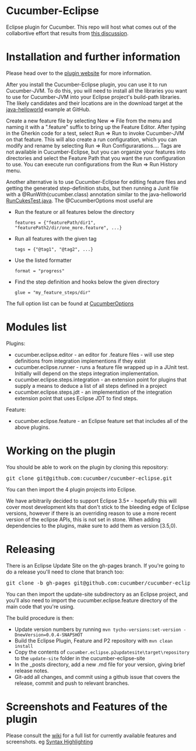 # Cucumber-Eclipse

Eclipse plugin for Cucumber. This repo will host what comes out of the collabortive effort that results from
[this discussion](https://groups.google.com/d/topic/cukes/UzywqbOmqBc/discussion).

Installation and further information
====================================

Please head over to the [plugin website](http://cucumber.github.com/cucumber-eclipse) for more information.

After you install the Cucumber-Eclipse plugin, you can use it to run Cucumber-JVM. To do this, you will need to install all the libraries you want to use for Cucumber-JVM into your Eclipse project's build-path libraries. The likely candidates and their locations are in the download target at the [java-helloworld](https://github.com/cucumber/cucumber-jvm/blob/master/examples/java-helloworld/build.xml) example at GitHub.

Create a new feature file by selecting New => File from the menu and naming it with a ".feature" suffix to bring up the Feature Editor. After typing in the Gherkin code for a test, select Run => Run to invoke Cucumber-JVM on that feature. This will also create a run configuration, which you can modify and rename by selecting Run => Run Configurarations.... Tags are not available in Cucumber-Eclipse, but you can organize your features into directories and select the Feature Path that you want the run configuration to use. You can execute run configurations from the Run => Run History menu.

Another alternative is to use Cucumber-Eclipse for editing feature files and getting the generated step-definition stubs, but then running a Junit file with a @RunWith(cucumber.class) annotation similar to the java-helloworld [RunCukesTest.java](https://github.com/cucumber/cucumber-jvm/blob/master/examples/java-helloworld/src/test/java/cucumber/examples/java/helloworld/RunCukesTest.java). The @CucumberOptions most useful are

* Run the feature or all features below the directory
  ```gherkin
  features = {"featurePath/dir1", "featurePath2/dir/one_more.feature", ...}
  ```

* Run all features with the given tag
  ```gherkin
  tags = {"@tag1", "@tag2", ...}
  ```

* Use the listed formatter
  ```gherkin
  format = "progress"
  ```

* Find the step definition and hooks below the given directory
  ```gherkin
  glue = "my_feature_steps/dir"
  ```

The full option list can be found at [CucumberOptions](https://github.com/cucumber/cucumber-jvm/blob/master/core/src/main/java/cucumber/api/CucumberOptions.java)

Modules list
============

Plugins:

* cucumber.eclipse.editor - an editor for .feature files - will use step definitions from integration implementions if they exist
* cucumber.eclipse.runner - runs a feature file wrapped up in a JUnit test. Initially will depend on the steps integration implementation.
* cucumber.eclipse.steps.integration - an extension point for plugins that supply a means to deduce a list of all steps defined in a project
* cucumber.eclipse.steps.jdt - an implementation of the integration extension point that uses Eclipse JDT to find steps.

Feature:

* cucumber.eclipse.feature - an Eclipse feature set that includes all of the above plugins.

Working on the plugin
=====================

You should be able to work on the plugin by cloning this repository:

<pre>git clone git@github.com:cucumber/cucumber-eclipse.git</pre>

You can then import the 4 plugin projects into Eclipse.

We have arbitrarily decided to support Eclipse 3.5+ - hopefully this will cover most development kits that don't stick to the bleeding edge of Eclipse versions, however if there is an overriding reason to use a more recent version of the eclipse APIs, this is not set in stone. When adding dependencies to the plugins, make sure to add them as version [3.5,0).

Releasing
=========

There is an Eclipse Update Site on the gh-pages branch. If you're going to do a release you'll need to clone that branch too:

<pre>git clone -b gh-pages git@github.com:cucumber/cucumber-eclipse.git cucumber-eclipse-site</pre>

You can then import the update-site subdirectory as an Eclipse project, and you'll also need to import the cucumber.eclipse.feature directory of the main code that you're using.

The build procedure is then:
* Update version numbers by running `mvn tycho-versions:set-version -DnewVersion=0.0.4-SNAPSHOT`
* Build the Eclipse Plugin, Feature and P2 repository with `mvn clean install`
* Copy the contents of `cucumber.eclipse.p2updatesite\target\repository` to the `update-site` folder in the cucumber-eclipse-site
* In the _posts directory, add a new .md file for your version, giving brief release notes.
* Git-add all changes, and commit using a github issue that covers the release, commit and push to relevant branches.


Screenshots and Features of the plugin
======================================
Please consult the [wiki](https://github.com/cucumber/cucumber-eclipse/wiki) for a full list for currently available features and screenshots.
eg [Syntax Highlighting](https://github.com/cucumber/cucumber-eclipse/wiki/I18n-Syntax-highlighting)



